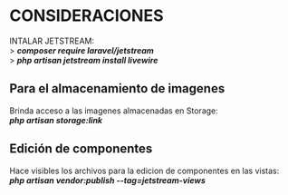 <h1>CONSIDERACIONES</h1>
<p>INTALAR JETSTREAM: <br>
    > <b><i>composer require laravel/jetstream</i></b> <br>
    > <b><i>php artisan jetstream install livewire</i></b> <br>
</p>


<h2>Para el almacenamiento de imagenes</h2>
<p>Brinda acceso a las imagenes almacenadas en Storage: <br>
    <b><i>php artisan storage:link</i></b>
</p>

<h2>Edición de componentes</h2>
<p>Hace visibles los archivos para la edicion de componentes en las vistas: <br>
    <b><i>php artisan vendor:publish --tag=jetstream-views</i></b>
</p>


